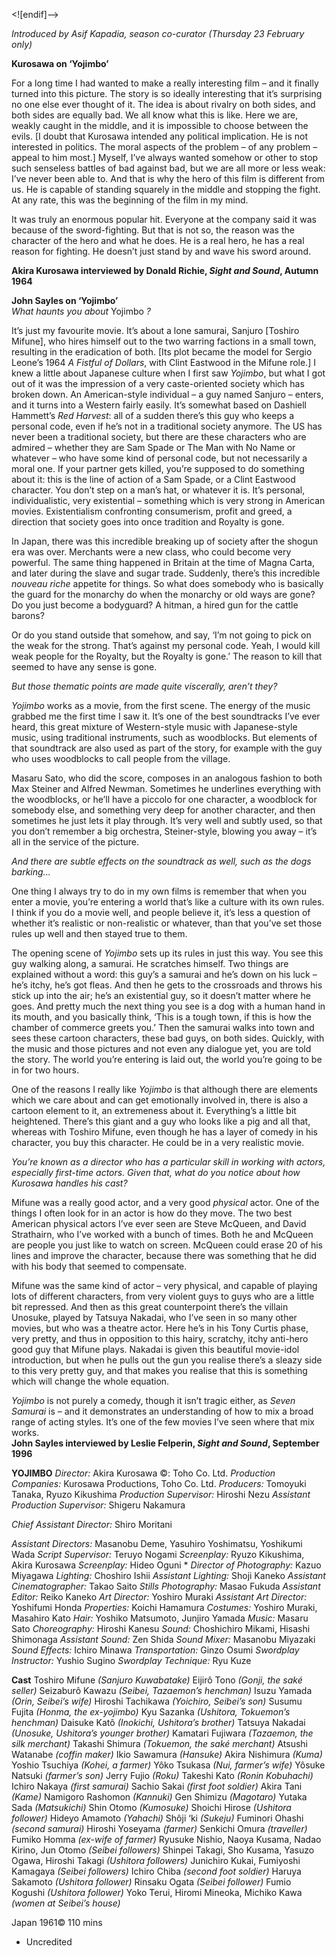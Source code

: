 <![endif]-->

_Introduced by Asif Kapadia, season co-curator (Thursday 23 February only)_

**Kurosawa on ‘Yojimbo’**

For a long time I had wanted to make a really interesting film – and it finally turned into this picture. The story is so ideally interesting that it’s surprising no one else ever thought of it. The idea is about rivalry on both sides, and both sides are equally bad. We all know what this is like. Here we are, weakly caught in the middle, and it is impossible to choose between the evils. [I doubt that Kurosawa intended any political implication. He is not interested in politics. The moral aspects of the problem – of any problem – appeal to him most.] Myself, I’ve always wanted somehow or other to stop such senseless battles of bad against bad, but we are all more or less weak: I’ve never been able to. And that is why the hero of this film is different from us. He is capable of standing squarely in the middle and stopping the fight. At any rate, this was the beginning of the film in my mind.

It was truly an enormous popular hit. Everyone at the company said it was because of the sword-fighting. But that is not so, the reason was the character of the hero and what he does. He is a real hero, he has a real reason for fighting. He doesn’t just stand by and wave his sword around.

**Akira Kurosawa interviewed by Donald Richie, _Sight and Sound_, Autumn 1964**  

**John Sayles on ‘Yojimbo’**  
_What haunts you about_ Yojimbo _?_

It’s just my favourite movie. It’s about a lone samurai, Sanjuro [Toshiro Mifune], who hires himself out to the two warring factions in a small town, resulting in the eradication of both. [Its plot became the model for Sergio Leone’s 1964 _A Fistful of Dollars_, with Clint Eastwood in the Mifune role.] I knew a little about Japanese culture when I first saw _Yojimbo_, but what I got out of it was the impression of a very caste-oriented society which has broken down. An American-style individual – a guy named Sanjuro – enters, and it turns into a Western fairly easily. It’s somewhat based on Dashiell Hammett’s _Red Harvest_: all of a sudden there’s this guy who keeps a personal code, even if he’s not in a traditional society anymore. The US has never been a traditional society, but there are these characters who are admired – whether they are Sam Spade or The Man with No Name or whatever – who have some kind of personal code, but not necessarily a moral one. If your partner gets killed, you’re supposed to do something about it: this is the line of action of a Sam Spade, or a Clint Eastwood character. You don’t step on a man’s hat, or whatever it is. It’s personal, individualistic, very existential – something which is very strong in American movies. Existentialism confronting consumerism, profit and greed, a direction that society goes into once tradition and Royalty is gone.

In Japan, there was this incredible breaking up of society after the shogun era was over. Merchants were a new class, who could become very powerful. The same thing happened in Britain at the time of Magna Carta, and later during the slave and sugar trade. Suddenly, there’s this incredible _nouveau riche_ appetite for things. So what does somebody who is basically the guard for the monarchy do when the monarchy or old ways are gone? Do you just become a bodyguard? A hitman, a hired gun for the cattle barons?

Or do you stand outside that somehow, and say, ‘I’m not going to pick on the weak for the strong. That’s against my personal code. Yeah, I would kill weak people for the Royalty, but the Royalty is gone.’ The reason to kill that seemed to have any sense is gone.

_But those thematic points are made quite viscerally, aren’t they?_

_Yojimbo_ works as a movie, from the first scene. The energy of the music grabbed me the first time I saw it. It’s one of the best soundtracks I’ve ever heard, this great mixture of Western-style music with Japanese-style music, using traditional instruments, such as woodblocks. But elements of that soundtrack are also used as part of the story, for example with the guy who uses woodblocks to call people from the village.

Masaru Sato, who did the score, composes in an analogous fashion to both  Max Steiner and Alfred Newman. Sometimes he underlines everything with the woodblocks, or he’ll have a piccolo for one character, a woodblock for somebody else, and something very deep for another character, and then sometimes he just lets it play through. It’s very well and subtly used, so that you don’t remember a big orchestra, Steiner-style, blowing you away – it’s all in the service of the picture.

_And there are subtle effects on the soundtrack as well, such as the dogs barking..._

One thing I always try to do in my own films is remember that when you enter a movie, you’re entering a world that’s like a culture with its own rules. I think if you do a movie well, and people believe it, it’s less a question of whether it’s realistic or non-realistic or whatever, than that you’ve set those rules up well and then stayed true to them.

The opening scene of _Yojimbo_ sets up its rules in just this way. You see this guy walking along, a samurai. He scratches himself. Two things are explained without a word: this guy’s a samurai and he’s down on his luck – he’s itchy, he’s got fleas. And then he gets to the crossroads and throws his stick up into the air; he’s an existential guy, so it doesn’t matter where he goes. And pretty much the next thing you see is a dog with a human hand in its mouth, and you basically think, ‘This is a tough town, if this is how the chamber of commerce greets you.’ Then the samurai walks into town and sees these cartoon characters, these bad guys, on both sides. Quickly, with the music and those pictures and not even any dialogue yet, you are told the story. The world you’re entering is laid out, the world you’re going to be in for two hours.

One of the reasons I really like _Yojimbo_ is that although there are elements which we care about and can get emotionally involved in, there is also a cartoon element to it, an extremeness about it. Everything’s a little bit heightened. There’s this giant and a guy who looks like a pig and all that, whereas with Toshiro Mifune, even though he has a layer of comedy in his character, you buy this character. He could be in a very realistic movie.

_You’re known as a director who has a particular skill in working with actors, especially first-time actors. Given that, what do you notice about how Kurosawa handles his cast?_

Mifune was a really good actor, and a very good _physical_ actor. One of the things I often look for in an actor is how do they move. The two best American physical actors I’ve ever seen are Steve McQueen, and David Strathairn, who I’ve worked with a bunch of times. Both he and McQueen are people you just like to watch on screen. McQueen could erase 20 of his lines and improve the character, because there was something that he did with his body that seemed to compensate.

Mifune was the same kind of actor – very physical, and capable of playing lots of different characters, from very violent guys to guys who are a little bit repressed. And then as this great counterpoint there’s the villain Unosuke, played by Tatsuya Nakadai, who I’ve seen in so many other movies, but who was a theatre actor. Here he’s in his Tony Curtis phase, very pretty, and thus in opposition to this hairy, scratchy, itchy anti-hero good guy that Mifune plays. Nakadai is given this beautiful movie-idol introduction, but when he pulls out the gun you realise there’s a sleazy side to this very pretty guy, and that makes you realise that this is something which will change the whole equation.

_Yojimbo_ is not purely a comedy, though it isn’t tragic either, as _Seven Samurai_ is – and it demonstrates an understanding of how to mix a broad range of acting styles. It’s one of the few movies I’ve seen where that mix works.  
**John Sayles interviewed by Leslie Felperin, _Sight and Sound_, September 1996**  

**YOJIMBO**
_Director:_ Akira Kurosawa
©: Toho Co. Ltd.
_Production Companies:_ Kurosawa Productions, Toho Co. Ltd.
_Producers:_ Tomoyuki Tanaka, Ryuzo Kikushima
_Production Supervisor:_ Hiroshi Nezu
_Assistant Production Supervisor:_ Shigeru Nakamura

_Chief Assistant Director:_ Shiro Moritani

_Assistant Directors:_ Masanobu Deme, Yasuhiro Yoshimatsu,
Yoshikumi Wada
_Script Supervisor:_ Teruyo Nogami
_Screenplay:_ Ryuzo Kikushima, Akira Kurosawa
_Screenplay:_ Hideo Oguni *
_Director of Photography:_ Kazuo Miyagawa
_Lighting:_ Choshiro Ishii
_Assistant Lighting:_ Shoji Kaneko
_Assistant Cinematographer:_ Takao Saito
_Stills Photography:_ Masao Fukuda
_Assistant Editor:_ Reiko Kaneko
_Art Director:_ Yoshiro Muraki
_Assistant Art Director:_ Yoshifumi Honda
_Properties:_ Koichi Hamamura
_Costumes:_ Yoshiro Muraki, Masahiro Kato
_Hair:_ Yoshiko Matsumoto, Junjiro Yamada
_Music:_ Masaru Sato
_Choreography:_ Hiroshi Kanesu
_Sound:_ Choshichiro Mikami, Hisashi Shimonaga
_Assistant Sound:_ Zen Shida
_Sound Mixer:_ Masanobu Miyazaki
_Sound Effects:_ Ichiro Minawa
_Transportation:_ Ginzo Osumi
_Swordplay Instructor:_ Yushio Sugino
_Swordplay Technique:_ Ryu Kuze

**Cast**
Toshiro Mifune _(Sanjuro Kuwabatake)_
Eijirô Tono _(Gonji, the saké seller)_
Seizaburô Kawazu _(Seibei, Tazaemon’s henchman)_
Isuzu Yamada _(Orin, Seibei’s wife)_
Hiroshi Tachikawa _(Yoichiro, Seibei’s son)_
Susumu Fujita _(Honma, the ex-yojimbo)_
Kyu Sazanka _(Ushitora, Tokuemon’s henchman)_
Daisuke Katô _(Inokichi, Ushitora’s brother)_
Tatsuya Nakadai _(Unosuke, Ushitora’s younger brother)_
Kamatari Fujiwara _(Tazaemon, the silk merchant)_
Takashi Shimura _(Tokuemon, the saké merchant)_
Atsushi Watanabe _(coffin maker)_
Ikio Sawamura _(Hansuke)_
Akira Nishimura _(Kuma)_
Yoshio Tsuchiya _(Kohei, a farmer)_
Yôko Tsukasa _(Nui, farmer’s wife)_
Yôsuke Natsuki _(farmer’s son)_
Jerry Fujio _(Roku)_
Takeshi Kato _(Ronin Kobuhachi)_
Ichiro Nakaya _(first samurai)_
Sachio Sakai _(first foot soldier)_
Akira Tani _(Kame)_
Namigoro Rashomon _(Kannuki)_
Gen Shimizu _(Magotaro)_
Yutaka Sada _(Matsukichi)_
Shin Otomo _(Kumosuke)_
Shoichi Hirose _(Ushitora follower)_
Hideyo Amamoto _(Yahachi)_
Shôji ‘ki _(Sukeju)_
Fuminori Ohashi _(second samurai)_
Hiroshi Yoseyama _(farmer)_
Senkichi Omura _(traveller)_
Fumiko Homma _(ex-wife of farmer)_
Ryusuke Nishio, Naoya Kusama, Nadao Kirino, Jun Otomo _(Seibei followers)_
Shinpei Takagi, Sho Kusama, Yasuzo Ogawa, Hiroshi Takagi _(Ushitora followers)_
Junichiro Kukai, Fumiyoshi Kamagaya _(Seibei followers)_
Ichiro Chiba _(second foot soldier)_
Haruya Sakamoto _(Ushitora follower)_
Rinsaku Ogata _(Seibei follower)_
Fumio Kogushi _(Ushitora follower)_
Yoko Terui, Hiromi Mineoka, Michiko Kawa _(women at Seibei’s house)_

Japan 1961©
110 mins

* Uncredited
<!--stackedit_data:
eyJoaXN0b3J5IjpbLTE4MzI4NTgxMjJdfQ==
-->